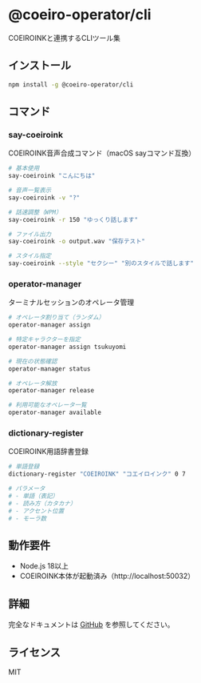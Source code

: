 # @coeiro-operator/cli

COEIROINKと連携するCLIツール集

## インストール

```bash
npm install -g @coeiro-operator/cli
```

## コマンド

### say-coeiroink

COEIROINK音声合成コマンド（macOS sayコマンド互換）

```bash
# 基本使用
say-coeiroink "こんにちは"

# 音声一覧表示
say-coeiroink -v "?"

# 話速調整（WPM）
say-coeiroink -r 150 "ゆっくり話します"

# ファイル出力
say-coeiroink -o output.wav "保存テスト"

# スタイル指定
say-coeiroink --style "セクシー" "別のスタイルで話します"
```

### operator-manager

ターミナルセッションのオペレータ管理

```bash
# オペレータ割り当て（ランダム）
operator-manager assign

# 特定キャラクターを指定
operator-manager assign tsukuyomi

# 現在の状態確認
operator-manager status

# オペレータ解放
operator-manager release

# 利用可能なオペレータ一覧
operator-manager available
```

### dictionary-register

COEIROINK用語辞書登録

```bash
# 単語登録
dictionary-register "COEIROINK" "コエイロインク" 0 7

# パラメータ
# - 単語（表記）
# - 読み方（カタカナ）
# - アクセント位置
# - モーラ数
```

## 動作要件

- Node.js 18以上
- COEIROINK本体が起動済み（http://localhost:50032）

## 詳細

完全なドキュメントは [GitHub](https://github.com/otolab/coeiro-operator) を参照してください。

## ライセンス

MIT